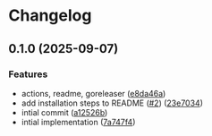 # Changelog

## 0.1.0 (2025-09-07)


### Features

* actions, readme, goreleaser ([e8da46a](https://github.com/hugginsio/talosctx/commit/e8da46aaf5ca8f5c58aed700f8512a3d57ca0cb4))
* add installation steps to README ([#2](https://github.com/hugginsio/talosctx/issues/2)) ([23e7034](https://github.com/hugginsio/talosctx/commit/23e703477dfb3fa5981e03a4de621a23539f4011))
* intial commit ([a12526b](https://github.com/hugginsio/talosctx/commit/a12526beafde90e464e638c8f4a7e120ee8dcfb5))
* intial implementation ([7a747f4](https://github.com/hugginsio/talosctx/commit/7a747f43ab515b04115ddeb13c3a968e491d366e))
